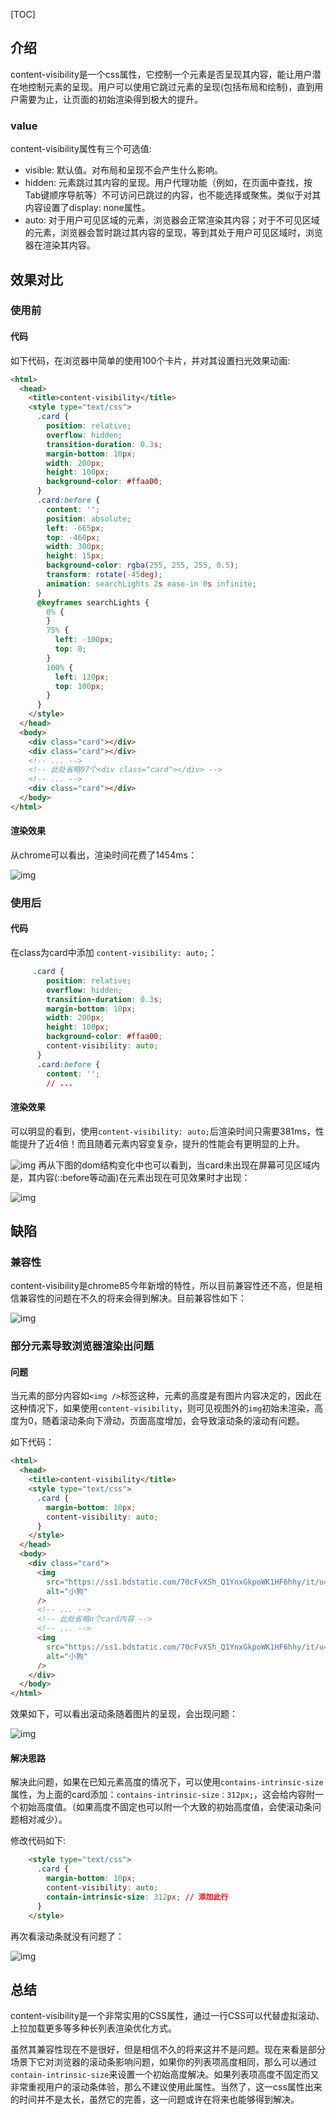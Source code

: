 [TOC]

## 介绍

content-visibility是一个css属性，它控制一个元素是否呈现其内容，能让用户潜在地控制元素的呈现。用户可以使用它跳过元素的呈现(包括布局和绘制)，直到用户需要为止，让页面的初始渲染得到极大的提升。

### value

content-visibility属性有三个可选值:

- visible: 默认值。对布局和呈现不会产生什么影响。
- hidden: 元素跳过其内容的呈现。用户代理功能（例如，在页面中查找，按Tab键顺序导航等）不可访问已跳过的内容，也不能选择或聚焦。类似于对其内容设置了display: none属性。
- auto: 对于用户可见区域的元素，浏览器会正常渲染其内容；对于不可见区域的元素，浏览器会暂时跳过其内容的呈现，等到其处于用户可见区域时，浏览器在渲染其内容。

## 效果对比

### 使用前

#### 代码

如下代码，在浏览器中简单的使用100个卡片，并对其设置扫光效果动画:

```html
<html>
  <head>
    <title>content-visibility</title>
    <style type="text/css">
      .card {
        position: relative;
        overflow: hidden;
        transition-duration: 0.3s;
        margin-bottom: 10px;
        width: 200px;
        height: 100px;
        background-color: #ffaa00;
      }
      .card:before {
        content: '';
        position: absolute;
        left: -665px;
        top: -460px;
        width: 300px;
        height: 15px;
        background-color: rgba(255, 255, 255, 0.5);
        transform: rotate(-45deg);
        animation: searchLights 2s ease-in 0s infinite;
      }
      @keyframes searchLights {
        0% {
        }
        75% {
          left: -100px;
          top: 0;
        }
        100% {
          left: 120px;
          top: 100px;
        }
      }
    </style>
  </head>
  <body>
    <div class="card"></div>
    <div class="card"></div>
    <!-- ... -->
    <!-- 此处省略97个<div class="card"></div> -->
    <!-- ... -->
    <div class="card"></div>
  </body>
</html>
```

#### 渲染效果

从chrome可以看出，渲染时间花费了1454ms：

![img](https://p1-juejin.byteimg.com/tos-cn-i-k3u1fbpfcp/b082024f98064bbda674a9377a770362~tplv-k3u1fbpfcp-watermark.image)

### 使用后

#### 代码

在class为card中添加 `content-visibility: auto;`：

```css
     .card {
        position: relative;
        overflow: hidden;
        transition-duration: 0.3s;
        margin-bottom: 10px;
        width: 200px;
        height: 100px;
        background-color: #ffaa00;
        content-visibility: auto;
      }
      .card:before {
        content: '';
        // ...
```

#### 渲染效果

可以明显的看到，使用`content-visibility: auto;`后渲染时间只需要381ms，性能提升了近4倍！而且随着元素内容变复杂，提升的性能会有更明显的上升。

![img](https://p9-juejin.byteimg.com/tos-cn-i-k3u1fbpfcp/2466446195ad42ca9dacb3dd48dd0fee~tplv-k3u1fbpfcp-watermark.image) 再从下图的dom结构变化中也可以看到，当card未出现在屏幕可见区域内是，其内容(::before等动画)在元素出现在可见效果时才出现：

![img](https://p6-juejin.byteimg.com/tos-cn-i-k3u1fbpfcp/09d6813f59124dab916762ee3084cb1b~tplv-k3u1fbpfcp-watermark.image)

## 缺陷

### 兼容性

content-visibility是chrome85今年新增的特性，所以目前兼容性还不高，但是相信兼容性的问题在不久的将来会得到解决。目前兼容性如下：

![img](https://p6-juejin.byteimg.com/tos-cn-i-k3u1fbpfcp/39d62c940c5540b292b78e5d3843276c~tplv-k3u1fbpfcp-watermark.image)

### 部分元素导致浏览器渲染出问题

#### 问题

当元素的部分内容如`<img />`标签这种，元素的高度是有图片内容决定的，因此在这种情况下，如果使用`content-visibility`，则可见视图外的`img`初始未渲染，高度为0，随着滚动条向下滑动，页面高度增加，会导致滚动条的滚动有问题。

如下代码：

```html
<html>
  <head>
    <title>content-visibility</title>
    <style type="text/css">
      .card {
        margin-bottom: 10px;
        content-visibility: auto;
      }
    </style>
  </head>
  <body>
    <div class="card">
      <img
        src="https://ss1.bdstatic.com/70cFvXSh_Q1YnxGkpoWK1HF6hhy/it/u=1057266467,784420394&fm=26&gp=0.jpg"
        alt="小狗"
      />
      <!-- ... -->
      <!-- 此处省略n个card内容 -->
      <!-- ... -->
      <img
        src="https://ss1.bdstatic.com/70cFvXSh_Q1YnxGkpoWK1HF6hhy/it/u=1057266467,784420394&fm=26&gp=0.jpg"
        alt="小狗"
      />
    </div>
  </body>
</html>
```

效果如下，可以看出滚动条随着图片的呈现，会出现问题：

![img](https://p6-juejin.byteimg.com/tos-cn-i-k3u1fbpfcp/fdfa3b283d1c40e4a83115b278621eae~tplv-k3u1fbpfcp-watermark.image)



#### 解决思路

解决此问题，如果在已知元素高度的情况下，可以使用`contains-intrinsic-size`属性，为上面的card添加：`contains-intrinsic-size：312px;`，这会给内容附一个初始高度值。（如果高度不固定也可以附一个大致的初始高度值，会使滚动条问题相对减少）。

修改代码如下:

```html
    <style type="text/css">
      .card {
        margin-bottom: 10px;
        content-visibility: auto;
        contain-intrinsic-size: 312px; // 添加此行
      }
    </style>
```

再次看滚动条就没有问题了：

![img](https://p9-juejin.byteimg.com/tos-cn-i-k3u1fbpfcp/545c31be87fb48f0805cd16c28a8935e~tplv-k3u1fbpfcp-watermark.image)

## 总结

content-visibility是一个非常实用的CSS属性，通过一行CSS可以代替虚拟滚动、上拉加载更多等多种长列表渲染优化方式。

虽然其兼容性现在不是很好，但是相信不久的将来这并不是问题。现在来看是部分场景下它对浏览器的滚动条影响问题，如果你的列表项高度相同，那么可以通过`contain-intrinsic-size`来设置一个初始高度解决。如果列表项高度不固定而又非常重视用户的滚动条体验，那么不建议使用此属性。当然了，这一css属性出来的时间并不是太长，虽然它的完善，这一问题或许在将来也能够得到解决。